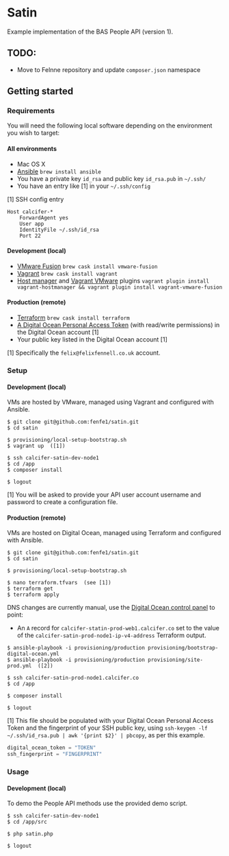 # Satin

Example implementation of the BAS People API (version 1).

## TODO:

* Move to Felnne repository and update `composer.json` namespace

## Getting started

### Requirements

You will need the following local software depending on the environment you wish to target:

#### All environments

* Mac OS X
* [Ansible](http://www.ansible.com) `brew install ansible`
* You have a private key `id_rsa` and public key `id_rsa.pub` in `~/.ssh/`
* You have an entry like [1] in your `~/.ssh/config`

[1] SSH config entry

```shell
Host calcifer-*
    ForwardAgent yes
    User app
    IdentityFile ~/.ssh/id_rsa
    Port 22
```

#### Development (local)

* [VMware Fusion](http://vmware.com/fusion) `brew cask install vmware-fusion`
* [Vagrant](http://vagrantup.com) `brew cask install vagrant`
* [Host manager](https://github.com/smdahlen/vagrant-hostmanager) and [Vagrant VMware](http://www.vagrantup.com/vmware) plugins `vagrant plugin install vagrant-hostmanager && vagrant plugin install vagrant-vmware-fusion`

#### Production (remote)

* [Terraform](https://www.terraform.io) `brew cask install terraform`
* [A Digital Ocean Personal Access Token](https://www.digitalocean.com/community/tutorials/how-to-use-the-digitalocean-api-v2) (with read/write permissions) in the Digital Ocean account [1]
* Your public key listed in the Digital Ocean account [1]

[1] Specifically the `felix@felixfennell.co.uk` account.

### Setup

#### Development (local)

VMs are hosted by VMware, managed using Vagrant and configured with Ansible.

```shell
$ git clone git@github.com:fenfe1/satin.git
$ cd satin

$ provisioning/local-setup-bootstrap.sh
$ vagrant up  ([1])

$ ssh calcifer-satin-dev-node1
$ cd /app
$ composer install

$ logout
```

[1] You will be asked to provide your API user account username and password to create a configuration file.

#### Production (remote)

VMs are hosted on Digital Ocean, managed using Terraform and configured with Ansible.

```shell
$ git clone git@github.com:fenfe1/satin.git
$ cd satin

$ provisioning/local-setup-bootstrap.sh

$ nano terraform.tfvars  (see [1])
$ terraform get
$ terraform apply
```

DNS changes are currently manual, use the [Digital Ocean control panel](https://cloud.digitalocean.com) to point:
 
* An `A` record for `calcifer-statin-prod-web1.calcifer.co` set to the value of the `calcifer-satin-prod-node1-ip-v4-address`  Terraform output.

```shell
$ ansible-playbook -i provisioning/production provisioning/bootstrap-digital-ocean.yml
$ ansible-playbook -i provisioning/production provisioning/site-prod.yml  ([2])

$ ssh calcifer-satin-prod-node1.calcifer.co
$ cd /app

$ composer install

$ logout
```

[1] This file should be populated with your Digital Ocean Personal Access Token and the fingerprint of your SSH public key, using `ssh-keygen -lf ~/.ssh/id_rsa.pub | awk '{print $2}' | pbcopy`, as per this example.

```javascript
digital_ocean_token = "TOKEN"
ssh_fingerprint = "FINGERPRINT"
```


### Usage

#### Development (local)

To demo the People API methods use the provided demo script.

```shell
$ ssh calcifer-satin-dev-node1
$ cd /app/src

$ php satin.php

$ logout
```
